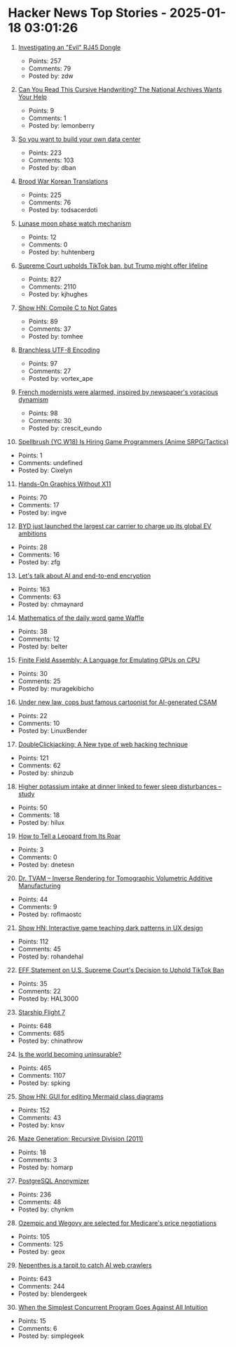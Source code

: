 # Hacker News Top Stories - 2025-01-18 03:01:26

1. [Investigating an "Evil" RJ45 Dongle](https://lcamtuf.substack.com/p/investigating-an-evil-rj45-dongle)
   - Points: 257
   - Comments: 79
   - Posted by: zdw

2. [Can You Read This Cursive Handwriting? The National Archives Wants Your Help](https://www.smithsonianmag.com/smart-news/can-you-read-this-cursive-handwriting-the-national-archives-wants-your-help-180985833/)
   - Points: 9
   - Comments: 1
   - Posted by: lemonberry

3. [So you want to build your own data center](https://blog.railway.com/p/data-center-build-part-one)
   - Points: 223
   - Comments: 103
   - Posted by: dban

4. [Brood War Korean Translations](https://blog.sourcedive.net/brood-war-korean-translations/)
   - Points: 225
   - Comments: 76
   - Posted by: todsacerdoti

5. [Lunase moon phase watch mechanism](https://genuineideas.com/ArticlesIndex/phase.html)
   - Points: 12
   - Comments: 0
   - Posted by: huhtenberg

6. [Supreme Court upholds TikTok ban, but Trump might offer lifeline](https://www.cnbc.com/2025/01/17/supreme-court-rules-to-uphold-tiktok-ban.html)
   - Points: 827
   - Comments: 2110
   - Posted by: kjhughes

7. [Show HN: Compile C to Not Gates](https://github.com/tomhea/c2fj)
   - Points: 89
   - Comments: 37
   - Posted by: tomhee

8. [Branchless UTF-8 Encoding](https://cceckman.com/writing/branchless-utf8-encoding/)
   - Points: 97
   - Comments: 27
   - Posted by: vortex_ape

9. [French modernists were alarmed, inspired by newspaper's voracious dynamism](https://aeon.co/essays/the-french-modernists-loathed-and-loved-the-mass-media-of-their-day)
   - Points: 98
   - Comments: 30
   - Posted by: crescit_eundo

10. [Spellbrush (YC W18) Is Hiring Game Programmers (Anime SRPG/Tactics)](undefined)
   - Points: 1
   - Comments: undefined
   - Posted by: Cixelyn

11. [Hands-On Graphics Without X11](https://blogsystem5.substack.com/p/netbsd-graphics-wo-x11)
   - Points: 70
   - Comments: 17
   - Posted by: ingve

12. [BYD just launched the largest car carrier to charge up its global EV ambitions](https://electrek.co/2025/01/17/byd-launches-worlds-largest-car-carrier-fuel-global-ev-takeover/)
   - Points: 28
   - Comments: 16
   - Posted by: zfg

13. [Let's talk about AI and end-to-end encryption](https://blog.cryptographyengineering.com/2025/01/17/lets-talk-about-ai-and-end-to-end-encryption/)
   - Points: 163
   - Comments: 63
   - Posted by: chmaynard

14. [Mathematics of the daily word game Waffle](https://arxiv.org/abs/2501.09286)
   - Points: 38
   - Comments: 12
   - Posted by: belter

15. [Finite Field Assembly: A Language for Emulating GPUs on CPU](https://leetarxiv.substack.com/p/emulating-a-gpu-on-a-cpu-using-finite)
   - Points: 30
   - Comments: 25
   - Posted by: muragekibicho

16. [Under new law, cops bust famous cartoonist for AI-generated CSAM](https://arstechnica.com/tech-policy/2025/01/under-new-law-cops-bust-famous-cartoonist-for-ai-generated-child-sex-abuse-images/)
   - Points: 22
   - Comments: 10
   - Posted by: LinuxBender

17. [DoubleClickjacking: A New type of web hacking technique](https://www.paulosyibelo.com/2024/12/doubleclickjacking-what.html)
   - Points: 121
   - Comments: 62
   - Posted by: shinzub

18. [Higher potassium intake at dinner linked to fewer sleep disturbances – study](https://www.nutraingredients-asia.com/Article/2025/01/07/higher-potassium-intake-at-dinner-linked-to-fewer-sleep-disturbances/)
   - Points: 50
   - Comments: 18
   - Posted by: hilux

19. [How to Tell a Leopard from Its Roar](https://nautil.us/how-to-tell-a-leopard-from-its-roar-1178312/)
   - Points: 3
   - Comments: 0
   - Posted by: dnetesn

20. [Dr. TVAM – Inverse Rendering for Tomographic Volumetric Additive Manufacturing](https://github.com/rgl-epfl/drtvam)
   - Points: 44
   - Comments: 9
   - Posted by: roflmaostc

21. [Show HN: Interactive game teaching dark patterns in UX design](https://games.productartistry.com/games/dark-patterns)
   - Points: 112
   - Comments: 45
   - Posted by: rohandehal

22. [EFF Statement on U.S. Supreme Court's Decision to Uphold TikTok Ban](https://www.eff.org/deeplinks/2025/01/eff-statement-us-supreme-courts-decision-uphold-tiktok-ban)
   - Points: 35
   - Comments: 22
   - Posted by: HAL3000

23. [Starship Flight 7](https://www.spacex.com/launches/mission/?missionId=starship-flight-7?submit)
   - Points: 648
   - Comments: 685
   - Posted by: chinathrow

24. [Is the world becoming uninsurable?](https://charleshughsmith.substack.com/p/is-the-world-becoming-uninsurable)
   - Points: 465
   - Comments: 1107
   - Posted by: spking

25. [Show HN: GUI for editing Mermaid class diagrams](https://docs.mermaidchart.com/blog/posts/gui-for-editing-mermaid-class-diagrams)
   - Points: 152
   - Comments: 43
   - Posted by: knsv

26. [Maze Generation: Recursive Division (2011)](http://weblog.jamisbuck.org/2011/1/12/maze-generation-recursive-division-algorithm)
   - Points: 18
   - Comments: 3
   - Posted by: homarp

27. [PostgreSQL Anonymizer](https://postgresql-anonymizer.readthedocs.io/en/stable/)
   - Points: 236
   - Comments: 48
   - Posted by: chynkm

28. [Ozempic and Wegovy are selected for Medicare's price negotiations](https://apnews.com/article/drug-prices-medicare-biden-trump-aae2271614f5959b484e5f081313f2e1)
   - Points: 105
   - Comments: 125
   - Posted by: geox

29. [Nepenthes is a tarpit to catch AI web crawlers](https://zadzmo.org/code/nepenthes/)
   - Points: 643
   - Comments: 244
   - Posted by: blendergeek

30. [When the Simplest Concurrent Program Goes Against All Intuition](https://wyounas.github.io/concurrency/2025/01/13/when-a-simple-concurrent-program-goes-against-all-intuition/)
   - Points: 15
   - Comments: 6
   - Posted by: simplegeek

